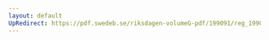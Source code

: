 ```yaml
---
layout: default
UpRedirect: https://pdf.swedeb.se/riksdagen-volumeG-pdf/199091/reg_199091/reg_199091_0855.pdf
---
```


